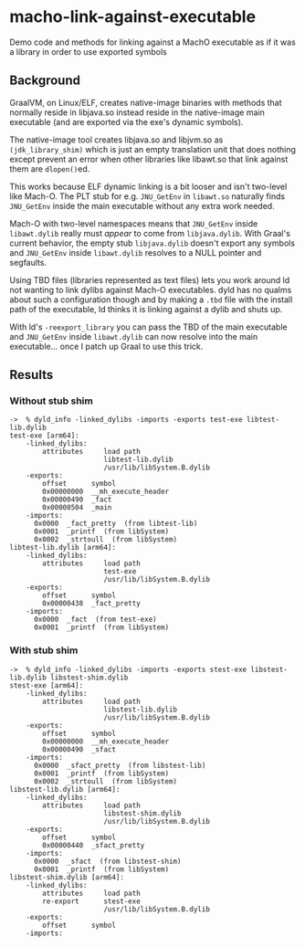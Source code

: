 # macho-link-against-executable
Demo code and methods for linking against a MachO executable as if it was a library in order to use exported symbols

## Background

GraalVM, on Linux/ELF, creates native-image binaries with methods that normally reside in libjava.so instead reside in the native-image main executable (and are exported via the exe's dynamic symbols).

The native-image tool creates libjava.so and libjvm.so as `(jdk_library_shim)` which is just an empty translation unit that does nothing except prevent an error when other libraries like libawt.so that link against them are `dlopen()`ed.

This works because ELF dynamic linking is a bit looser and isn't two-level like Mach-O. The PLT stub for e.g. `JNU_GetEnv` in `libawt.so` naturally finds `JNU_GetEnv` inside the main executable without any extra work needed.

Mach-O with two-level namespaces means that `JNU_GetEnv` inside `libawt.dylib` really must *appear* to come from `libjava.dylib`. With Graal's current behavior, the empty stub `libjava.dylib` doesn't export any symbols and `JNU_GetEnv` inside `libawt.dylib` resolves to a NULL pointer and segfaults.

Using TBD files (libraries represented as text files) lets you work around ld not wanting to link dylibs against Mach-O executables. dyld has no qualms about such a configuration though and by making a `.tbd` file with the install path of the executable, ld thinks it is linking against a dylib and shuts up.

With ld's `-reexport_library` you can pass the TBD of the main executable and `JNU_GetEnv` inside `libawt.dylib` can now resolve into the main executable... once I patch up Graal to use this trick.

## Results

### Without stub shim

```console
->  % dyld_info -linked_dylibs -imports -exports test-exe libtest-lib.dylib
test-exe [arm64]:
    -linked_dylibs:
        attributes     load path
                       libtest-lib.dylib
                       /usr/lib/libSystem.B.dylib
    -exports:
        offset      symbol
        0x00000000  __mh_execute_header
        0x00000490  _fact
        0x00000504  _main
    -imports:
      0x0000  _fact_pretty  (from libtest-lib)
      0x0001  _printf  (from libSystem)
      0x0002  _strtoull  (from libSystem)
libtest-lib.dylib [arm64]:
    -linked_dylibs:
        attributes     load path
                       test-exe
                       /usr/lib/libSystem.B.dylib
    -exports:
        offset      symbol
        0x00000438  _fact_pretty
    -imports:
      0x0000  _fact  (from test-exe)
      0x0001  _printf  (from libSystem)
```

### With stub shim

```console
->  % dyld_info -linked_dylibs -imports -exports stest-exe libstest-lib.dylib libstest-shim.dylib
stest-exe [arm64]:
    -linked_dylibs:
        attributes     load path
                       libstest-lib.dylib
                       /usr/lib/libSystem.B.dylib
    -exports:
        offset      symbol
        0x00000000  __mh_execute_header
        0x00000490  _sfact
    -imports:
      0x0000  _sfact_pretty  (from libstest-lib)
      0x0001  _printf  (from libSystem)
      0x0002  _strtoull  (from libSystem)
libstest-lib.dylib [arm64]:
    -linked_dylibs:
        attributes     load path
                       libstest-shim.dylib
                       /usr/lib/libSystem.B.dylib
    -exports:
        offset      symbol
        0x00000440  _sfact_pretty
    -imports:
      0x0000  _sfact  (from libstest-shim)
      0x0001  _printf  (from libSystem)
libstest-shim.dylib [arm64]:
    -linked_dylibs:
        attributes     load path
        re-export      stest-exe
                       /usr/lib/libSystem.B.dylib
    -exports:
        offset      symbol
    -imports:
```
